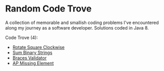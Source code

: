 # Random Code Trove

A collection of memorable and smallish coding problems I've encountered along my journey as a software developer. Solutions coded in Java 8.

Code Trove (4):
* [Rotate Square Clockwise](src/main/java/array/rotatesqr)
* [Sum Binary Strings](src/main/java/string/sumbin)
* [Braces Validator](src/main/java/string/braces)
* [AP Missing Element](src/main/java/array/apmiss)